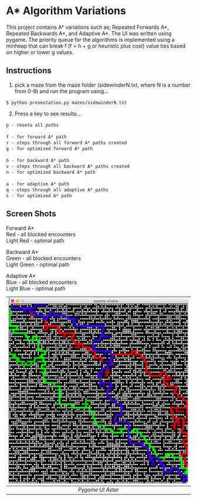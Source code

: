 # A* Algorithm Variations
This project contains A* variations such as; Repeated Forwards A*, Repeated Backwards A*, and Adaptive A*. The UI was written using pygame. The priority queue for the algorithms is implemented using a minheap that can break f (f = h + g or heuristic plus cost) value ties based on higher or lower g values.

## Instructions
1. pick a maze from the maze folder (sidewinderN.txt, where N is a number from 0-9) and run the program using...
```
$ python presentation.py mazes/sidewinderN.txt
```

2. Press a key to see results...
```
p - resets all paths

f - for forward A* path
r - steps through all forward A* paths created
g - for optimized forward A* path

b - for backward A* path
v - steps through all backward A* paths created
n - for optimized backward A* path

a - for adaptive A* path
q - steps through all adaptive A* paths
s - for optimized A* path
```

## Screen Shots
Forward A*<br>
Red - all blocked encounters<br>
Light Red - optimal path

Backward A*<br>
Green - all blocked encounters<br>
Light Green - optimal path

Adaptive A*<br>
Blue - all blocked encounters<br>
Light Blue - optimal path

| ![Alt text](astar.png?raw=true) |
|:--:|
| *Pygame UI Astar* |
